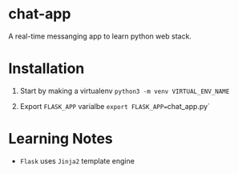 # chat-app
A real-time messanging app to learn python web stack.

# Installation
1. Start by making a virtualenv
`python3 -m venv VIRTUAL_ENV_NAME`

2. Export `FLASK_APP` varialbe
`export FLASK_APP=`chat_app.py`

# Learning Notes
- `Flask` uses `Jinja2` template engine

